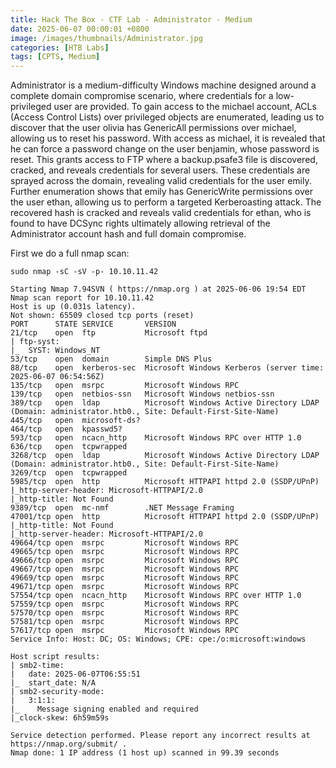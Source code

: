 ```yaml
---
title: Hack The Box - CTF Lab - Administrator - Medium
date: 2025-06-07 00:00:01 +0800
image: /images/thumbnails/Administrator.jpg
categories: [HTB Labs]
tags: [CPTS, Medium]
---
```

Administrator is a medium-difficulty Windows machine designed around a complete domain compromise scenario, where credentials for a low-privileged user are provided. To gain access to the michael account, ACLs (Access Control Lists) over privileged objects are enumerated, leading us to discover that the user olivia has GenericAll permissions over michael, allowing us to reset his password. With access as michael, it is revealed that he can force a password change on the user benjamin, whose password is reset. This grants access to FTP where a backup.psafe3 file is discovered, cracked, and reveals credentials for several users. These credentials are sprayed across the domain, revealing valid credentials for the user emily. Further enumeration shows that emily has GenericWrite permissions over the user ethan, allowing us to perform a targeted Kerberoasting attack. The recovered hash is cracked and reveals valid credentials for ethan, who is found to have DCSync rights ultimately allowing retrieval of the Administrator account hash and full domain compromise.

First we do a full nmap scan:
```
sudo nmap -sC -sV -p- 10.10.11.42

Starting Nmap 7.94SVN ( https://nmap.org ) at 2025-06-06 19:54 EDT
Nmap scan report for 10.10.11.42
Host is up (0.031s latency).
Not shown: 65509 closed tcp ports (reset)
PORT      STATE SERVICE       VERSION
21/tcp    open  ftp           Microsoft ftpd
| ftp-syst: 
|_  SYST: Windows_NT
53/tcp    open  domain        Simple DNS Plus
88/tcp    open  kerberos-sec  Microsoft Windows Kerberos (server time: 2025-06-07 06:54:56Z)
135/tcp   open  msrpc         Microsoft Windows RPC
139/tcp   open  netbios-ssn   Microsoft Windows netbios-ssn
389/tcp   open  ldap          Microsoft Windows Active Directory LDAP (Domain: administrator.htb0., Site: Default-First-Site-Name)
445/tcp   open  microsoft-ds?
464/tcp   open  kpasswd5?
593/tcp   open  ncacn_http    Microsoft Windows RPC over HTTP 1.0
636/tcp   open  tcpwrapped
3268/tcp  open  ldap          Microsoft Windows Active Directory LDAP (Domain: administrator.htb0., Site: Default-First-Site-Name)
3269/tcp  open  tcpwrapped
5985/tcp  open  http          Microsoft HTTPAPI httpd 2.0 (SSDP/UPnP)
|_http-server-header: Microsoft-HTTPAPI/2.0
|_http-title: Not Found
9389/tcp  open  mc-nmf        .NET Message Framing
47001/tcp open  http          Microsoft HTTPAPI httpd 2.0 (SSDP/UPnP)
|_http-title: Not Found
|_http-server-header: Microsoft-HTTPAPI/2.0
49664/tcp open  msrpc         Microsoft Windows RPC
49665/tcp open  msrpc         Microsoft Windows RPC
49666/tcp open  msrpc         Microsoft Windows RPC
49667/tcp open  msrpc         Microsoft Windows RPC
49669/tcp open  msrpc         Microsoft Windows RPC
49671/tcp open  msrpc         Microsoft Windows RPC
57554/tcp open  ncacn_http    Microsoft Windows RPC over HTTP 1.0
57559/tcp open  msrpc         Microsoft Windows RPC
57570/tcp open  msrpc         Microsoft Windows RPC
57581/tcp open  msrpc         Microsoft Windows RPC
57617/tcp open  msrpc         Microsoft Windows RPC
Service Info: Host: DC; OS: Windows; CPE: cpe:/o:microsoft:windows

Host script results:
| smb2-time: 
|   date: 2025-06-07T06:55:51
|_  start_date: N/A
| smb2-security-mode: 
|   3:1:1: 
|_    Message signing enabled and required
|_clock-skew: 6h59m59s

Service detection performed. Please report any incorrect results at https://nmap.org/submit/ .
Nmap done: 1 IP address (1 host up) scanned in 99.39 seconds
```





